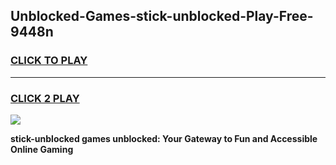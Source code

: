 
## Unblocked-Games-stick-unblocked-Play-Free-9448n
<h3>
<a href="https://premium76.site?title=stick-unblocked&ref=19M">CLICK TO PLAY</a></h3>
<hr>

<h3>
<a href="https://premium76.site?title=stick-unblocked&ref=19M">CLICK 2 PLAY</a>
  
</h3>

<a href="https://premium76.site?title=stick-unblocked&ref=19M"><img src="https://clearcache.store/games.png"></a>


**stick-unblocked games unblocked: Your Gateway to Fun and Accessible Online Gaming**
